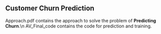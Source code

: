 ## Customer Churn Prediction
Approach.pdf contains the approach to solve the problem of <b>Predicting Churn</b>.\n
AV_Final_code contains the code for prediction and training.
